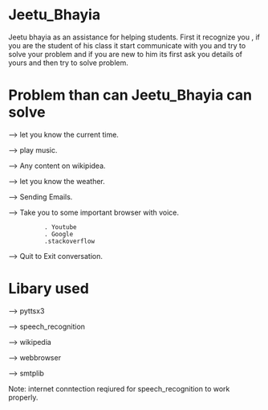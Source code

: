 # Jeetu_Bhayia

  Jeetu bhayia as an assistance for helping students. First it recognize you , if you are the student of his class it start communicate     with you and try to solve your problem and if you are new to him its first ask you details of yours and then try to solve problem.
  
# Problem than can Jeetu_Bhayia can solve

  --> let you know the current time.
  
  --> play music.
  
  --> Any content on wikipidea.
  
  --> let you know the weather.
  
  --> Sending Emails.
  
  --> Take you to some important browser with voice.
  
              . Youtube
              . Google
              .stackoverflow   
              
  --> Quit to Exit conversation.

# Libary used

  --> pyttsx3  
  
  --> speech_recognition
  
  --> wikipedia
  
  --> webbrowser
  
  --> smtplib

Note: internet conntection reqiured for speech_recognition to work properly.
